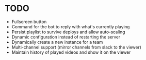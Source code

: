 TODO
====

* Fullscreen button
* Command for the bot to reply with what's currently playing
* Persist playlist to survive deploys and allow auto-scaling
* Dynamic configuration instead of restarting the server
* Dynamically create a new instance for a team
* Multi-channel support (mirror channels from slack to the viewer)
* Maintain history of played videos and show it on the viewer